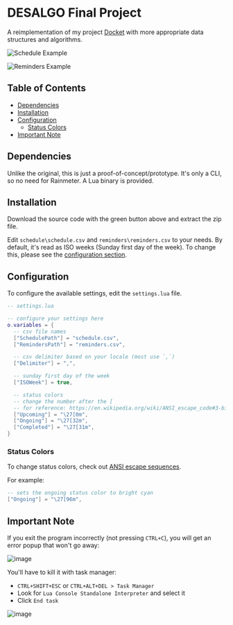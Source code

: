 # DESALGO Final Project

A reimplementation of my project [Docket](https://github.com/ChuseCubr/RM-Docket) with more appropriate data structures and algorithms.

![Schedule Example](https://user-images.githubusercontent.com/27886422/200131964-a28e824c-ad10-4923-b262-e8b768db7577.png)

![Reminders Example](https://user-images.githubusercontent.com/27886422/200131966-55a1dab1-d7ca-40e8-baea-22768801b662.png)

## Table of Contents

* [Dependencies](#dependencies)
* [Installation](#installation)
* [Configuration](#configuration)
  * [Status Colors](#status-colors)
* [Important Note](#important-note)

## Dependencies

Unlike the original, this is just a proof-of-concept/prototype. It's only a CLI, so no need for Rainmeter. A Lua binary is provided.

## Installation

Download the source code with the green button above and extract the zip file.

Edit `schedule\schedule.csv` and `reminders\reminders.csv` to your needs. By default, it's read as ISO weeks (Sunday first day of the week). To change this, please see the [configuration section](https://github.com/ChuseCubr/desalgo-finals#configuration). 

## Configuration

To configure the available settings, edit the `settings.lua` file.

```lua
-- settings.lua

-- configure your settings here
o.variables = {
  -- csv file names
  ["SchedulePath"] = "schedule.csv",
  ["RemindersPath"] = "reminders.csv",

  -- csv delimiter based on your locale (most use `,`)
  ["Delimiter"] = ",",

  -- sunday first day of the week
  ["ISOWeek"] = true,

  -- status colors
  -- change the number after the [
  -- for reference: https://en.wikipedia.org/wiki/ANSI_escape_code#3-bit_and_4-bit
  ["Upcoming"] = "\27[0m",
  ["Ongoing"] = "\27[32m",
  ["Completed"] = "\27[31m",
}
```

### Status Colors

To change status colors, check out [ANSI escape sequences](https://en.wikipedia.org/wiki/ANSI_escape_code#3-bit_and_4-bit).

For example:

```lua
-- sets the ongoing status color to bright cyan
["Ongoing"] = "\27[96m",
```

## Important Note

If you exit the program incorrectly (not pressing `CTRL+C`), you will get an error popup that won't go away:

![image](https://user-images.githubusercontent.com/27886422/200134864-03dd8d81-ddee-4bd8-898b-4d5f96ad73c2.png)

You'll have to kill it with task manager:

* `CTRL+SHIFT+ESC` or `CTRL+ALT+DEL > Task Manager`
* Look for `Lua Console Standalone Interpreter` and select it
* Click `End task`

![image](https://user-images.githubusercontent.com/27886422/200134992-63f6cf33-29d9-4461-8a8d-b35871280686.png)
